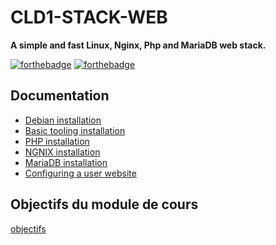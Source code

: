 # CLD1-STACK-WEB
**A simple and fast Linux, Nginx, Php and MariaDB web stack.**



  [![forthebadge](http://forthebadge.com/images/badges/built-with-love.svg)](http://forthebadge.com)
  [![forthebadge](http://forthebadge.com/images/badges/winter-is-coming.svg)](http://forthebadge.com)

## Documentation
- [Debian installation](debian.md)
- [Basic tooling installation](basetools.md)
- [PHP installation](php.md)
- [NGNIX installation](Nginx.md)
- [MariaDB installation](mariaDB.md)
- [Configuring a user website](users.md)

## Objectifs du module de cours
[objectifs](sharedhosting.md)